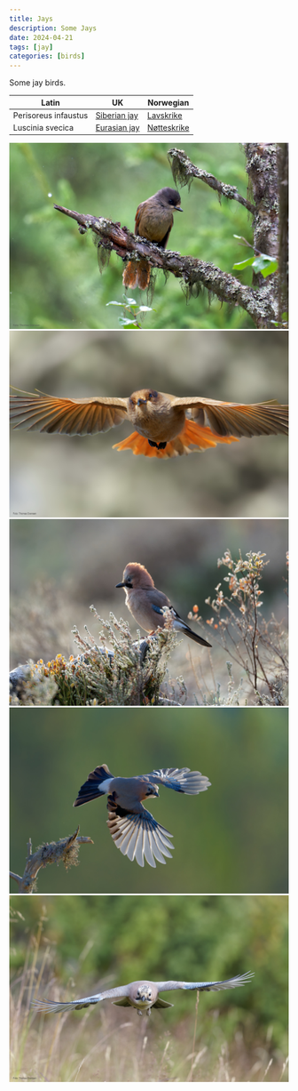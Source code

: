 ```yaml
---
title: Jays
description: Some Jays
date: 2024-04-21
tags: [jay]
categories: [birds]
---
```


 Some jay birds.



| Latin      | UK | Norwegian |
| ----------- | ----------- |   ----------- |
| Perisoreus infaustus | [Siberian jay](https://en.wikipedia.org/wiki/Siberian_jay) |  [Lavskrike](https://no.wikipedia.org/wiki/Lavskrike) |
| Luscinia svecica | [Eurasian jay](https://en.wikipedia.org/wiki/Eurasian_jay) |  [Nøtteskrike](https://no.wikipedia.org/wiki/Nøtteskrike) |



![Siberian jay](DSC06878_DxO.jpg)
![Siberian jay](DSC08282_DxO.jpg)
![Eurasian jay](DSC09183_DxO.jpg)
![Eurasian jay](DSC05994_DxO.jpg)
![Eurasian jay](_DSC2626_DxO.jpg)
